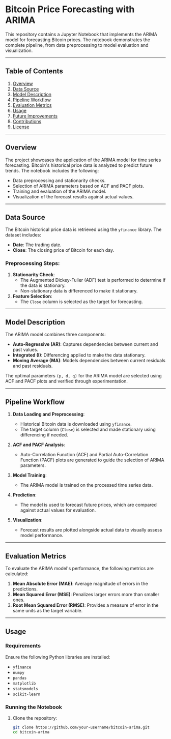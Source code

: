 # **Bitcoin Price Forecasting with ARIMA**

This repository contains a Jupyter Notebook that implements the ARIMA model for forecasting Bitcoin prices. The notebook demonstrates the complete pipeline, from data preprocessing to model evaluation and visualization.

---

## **Table of Contents**
1. [Overview](#overview)
2. [Data Source](#data-source)
3. [Model Description](#model-description)
4. [Pipeline Workflow](#pipeline-workflow)
5. [Evaluation Metrics](#evaluation-metrics)
6. [Usage](#usage)
7. [Future Improvements](#future-improvements)
8. [Contributions](#contributions)
9. [License](#license)

---

## **Overview**

The project showcases the application of the ARIMA model for time series forecasting. Bitcoin's historical price data is analyzed to predict future trends. The notebook includes the following:
- Data preprocessing and stationarity checks.
- Selection of ARIMA parameters based on ACF and PACF plots.
- Training and evaluation of the ARIMA model.
- Visualization of the forecast results against actual values.

---

## **Data Source**

The Bitcoin historical price data is retrieved using the `yfinance` library. The dataset includes:
- **Date**: The trading date.
- **Close**: The closing price of Bitcoin for each day.

### **Preprocessing Steps:**
1. **Stationarity Check**:
   - The Augmented Dickey-Fuller (ADF) test is performed to determine if the data is stationary.
   - Non-stationary data is differenced to make it stationary.
2. **Feature Selection**:
   - The `Close` column is selected as the target for forecasting.

---

## **Model Description**

The ARIMA model combines three components:
- **Auto-Regressive (AR)**: Captures dependencies between current and past values.
- **Integrated (I)**: Differencing applied to make the data stationary.
- **Moving Average (MA)**: Models dependencies between current residuals and past residuals.

The optimal parameters `(p, d, q)` for the ARIMA model are selected using ACF and PACF plots and verified through experimentation.

---

## **Pipeline Workflow**

1. **Data Loading and Preprocessing**:
   - Historical Bitcoin data is downloaded using `yfinance`.
   - The target column (`Close`) is selected and made stationary using differencing if needed.

2. **ACF and PACF Analysis**:
   - Auto-Correlation Function (ACF) and Partial Auto-Correlation Function (PACF) plots are generated to guide the selection of ARIMA parameters.

3. **Model Training**:
   - The ARIMA model is trained on the processed time series data.

4. **Prediction**:
   - The model is used to forecast future prices, which are compared against actual values for evaluation.

5. **Visualization**:
   - Forecast results are plotted alongside actual data to visually assess model performance.

---

## **Evaluation Metrics**

To evaluate the ARIMA model's performance, the following metrics are calculated:
1. **Mean Absolute Error (MAE)**: Average magnitude of errors in the predictions.
2. **Mean Squared Error (MSE)**: Penalizes larger errors more than smaller ones.
3. **Root Mean Squared Error (RMSE)**: Provides a measure of error in the same units as the target variable.

---

## **Usage**

### **Requirements**
Ensure the following Python libraries are installed:
- `yfinance`
- `numpy`
- `pandas`
- `matplotlib`
- `statsmodels`
- `scikit-learn`

### **Running the Notebook**
1. Clone the repository:
   ```bash
   git clone https://github.com/your-username/bitcoin-arima.git
   cd bitcoin-arima
